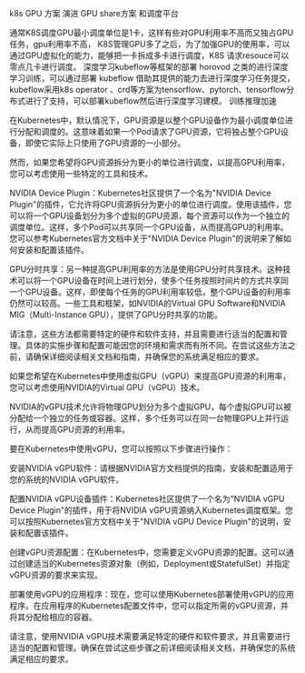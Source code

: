 k8s GPU 方案  演进 GPU share方案 和调度平台

通常K8S调度GPU最小调度单位是1卡，这样有些对GPU利用率不高而又独占GPU任务，gpu利用率不高， K8S管理GPU多了之后，为了加强GPU的使用率，可以通过GPU虚拟化的能力，能够把一卡拆成多卡进行调度，K8S 请求resouce可以零点几卡进行调度。
深度学习kubeflow等框架的部署
horovod 之类的进行深度学习训练，可以通过部署 kubeflow 借助其提供的能力去进行深度学习任务提交，kubeflow采用k8s operator 、crd等方案为tensorflow、pytorch、tensorflow分布式进行了支持，可以部署kubeflow然后进行深度学习建模。
训练推理加速

在Kubernetes中，默认情况下，GPU资源是以整个GPU设备作为最小调度单位进行分配和调度的。这意味着如果一个Pod请求了GPU资源，它将独占整个GPU设备，即使它实际上只使用了GPU资源的一小部分。

然而，如果您希望将GPU资源拆分为更小的单位进行调度，以提高GPU利用率，您可以考虑使用一些特定的工具和技术。

NVIDIA Device Plugin：Kubernetes社区提供了一个名为"NVIDIA Device Plugin"的插件，它允许将GPU资源拆分为更小的单位进行调度。使用该插件，您可以将一个GPU设备划分为多个虚拟的GPU资源，每个资源可以作为一个独立的调度单位。这样，多个Pod可以共享同一个GPU设备，从而提高GPU的利用率。您可以参考Kubernetes官方文档中关于"NVIDIA Device Plugin"的说明来了解如何安装和配置该插件。

GPU分时共享：另一种提高GPU利用率的方法是使用GPU分时共享技术。这种技术可以将一个GPU设备在时间上进行划分，使多个任务按照时间片的方式共享同一个GPU设备。这样，即使每个任务的GPU利用率较低，整个GPU设备的利用率仍然可以较高。一些工具和框架，如NVIDIA的Virtual GPU Software和NVIDIA MIG（Multi-Instance GPU），提供了GPU分时共享的功能。

请注意，这些方法都需要特定的硬件和软件支持，并且需要进行适当的配置和管理。具体的实施步骤和配置可能因您的环境和需求而有所不同。在尝试这些方法之前，请确保详细阅读相关文档和指南，并确保您的系统满足相应的要求。

如果您希望在Kubernetes中使用虚拟GPU（vGPU）来提高GPU资源的利用率，您可以考虑使用NVIDIA的Virtual GPU（vGPU）技术。

NVIDIA的vGPU技术允许将物理GPU划分为多个虚拟GPU，每个虚拟GPU可以被分配给一个独立的任务或容器。这样，多个任务可以在同一台物理GPU上并行运行，从而提高GPU资源的利用率。

要在Kubernetes中使用vGPU，您可以按照以下步骤进行操作：

安装NVIDIA vGPU软件：请根据NVIDIA官方文档提供的指南，安装和配置适用于您的系统的NVIDIA vGPU软件。

配置NVIDIA vGPU设备插件：Kubernetes社区提供了一个名为"NVIDIA vGPU Device Plugin"的插件，用于将NVIDIA vGPU资源纳入Kubernetes调度框架。您可以按照Kubernetes官方文档中关于"NVIDIA vGPU Device Plugin"的说明，安装和配置该插件。

创建vGPU资源配置：在Kubernetes中，您需要定义vGPU资源的配置。这可以通过创建适当的Kubernetes资源对象（例如，Deployment或StatefulSet）并指定vGPU资源的要求来实现。

部署使用vGPU的应用程序：现在，您可以使用Kubernetes部署使用vGPU的应用程序。在应用程序的Kubernetes配置文件中，您可以指定所需的vGPU资源，并将其分配给相应的容器。

请注意，使用NVIDIA vGPU技术需要满足特定的硬件和软件要求，并且需要进行适当的配置和管理。确保在尝试这些步骤之前详细阅读相关文档，并确保您的系统满足相应的要求。
